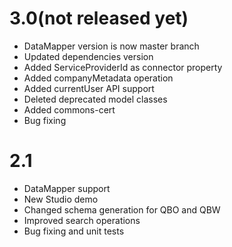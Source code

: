 3.0(not released yet)
=====================
- DataMapper version is now master branch
- Updated dependencies version
- Added ServiceProviderId as connector property
- Added companyMetadata operation
- Added currentUser API support
- Deleted deprecated model classes
- Added commons-cert
- Bug fixing

2.1
===

- DataMapper support
- New Studio demo
- Changed schema generation for QBO and QBW
- Improved search operations
- Bug fixing and unit tests